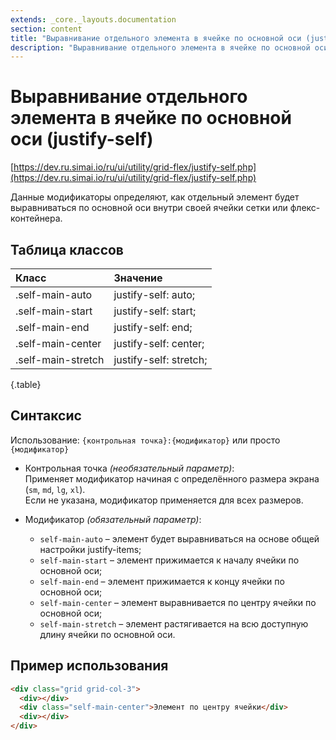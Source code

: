 ```yaml
---
extends: _core._layouts.documentation
section: content
title: "Выравнивание отдельного элемента в ячейке по основной оси (justify-self)"
description: "Выравнивание отдельного элемента в ячейке по основной оси (justify-self)"
---
```


# Выравнивание отдельного элемента в ячейке по основной оси (justify-self)

[https://dev.ru.simai.io/ru/ui/utility/grid-flex/justify-self.php](https://dev.ru.simai.io/ru/ui/utility/grid-flex/justify-self.php)

Данные модификаторы определяют, как отдельный элемент будет выравниваться по основной оси внутри своей ячейки сетки или
флекс-контейнера.

## Таблица классов

| Класс              | Значение               |
|:-------------------|:-----------------------|
| .self-main-auto    | justify-self: auto;    |
| .self-main-start   | justify-self: start;   |
| .self-main-end     | justify-self: end;     |
| .self-main-center  | justify-self: center;  |
| .self-main-stretch | justify-self: stretch; |
{.table}

## Синтаксис

Использование: `{контрольная точка}:{модификатор}` или просто `{модификатор}`

- Контрольная точка *(необязательный параметр)*:  
  Применяет модификатор начиная с определённого размера экрана (`sm`, `md`, `lg`, `xl`).  
  Если не указана, модификатор применяется для всех размеров.

- Модификатор *(обязательный параметр)*:

    - `self-main-auto` – элемент будет выравниваться на основе общей настройки justify-items;
    - `self-main-start` – элемент прижимается к началу ячейки по основной оси;
    - `self-main-end` – элемент прижимается к концу ячейки по основной оси;
    - `self-main-center` – элемент выравнивается по центру ячейки по основной оси;
    - `self-main-stretch` – элемент растягивается на всю доступную длину ячейки по основной оси.

## Пример использования

```html
<div class="grid grid-col-3">
  <div></div>
  <div class="self-main-center">Элемент по центру ячейки</div>
  <div></div>
</div>
```
